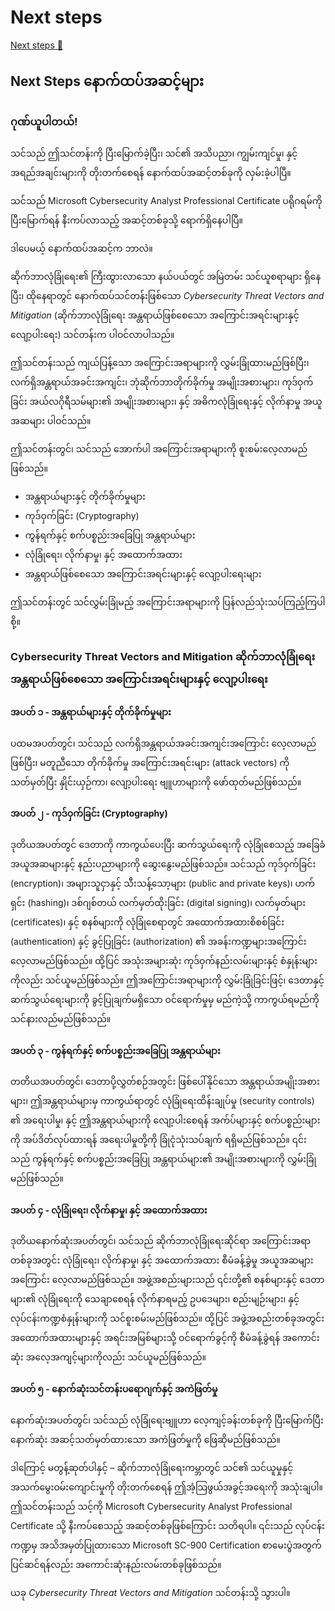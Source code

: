 # Next steps

[Next steps 🔗](https://www.coursera.org/learn/introduction-to-networking-and-cloud-computing/supplement/LZGSc/next-steps)

## Next Steps နောက်ထပ်အဆင့်များ

### ဂုဏ်ယူပါတယ်!

သင်သည် ဤသင်တန်းကို ပြီးမြောက်ခဲ့ပြီး၊ သင်၏ အသိပညာ၊ ကျွမ်းကျင်မှု၊ နှင့် အရည်အချင်းများကို တိုးတက်စေရန် နောက်ထပ်အဆင့်တစ်ခုကို လှမ်းခဲ့ပါပြီ။

သင်သည် Microsoft Cybersecurity Analyst Professional Certificate ပရိုဂရမ်ကို ပြီးမြောက်ရန် နီးကပ်လာသည့် အဆင့်တစ်ခုသို့ ရောက်ရှိနေပါပြီ။

ဒါပေမယ့် နောက်ထပ်အဆင့်က ဘာလဲ။

ဆိုက်ဘာလုံခြုံရေး၏ ကြီးထွားလာသော နယ်ပယ်တွင် အမြဲတမ်း သင်ယူစရာများ ရှိနေပြီး၊ ထိုနေရာတွင် နောက်ထပ်သင်တန်းဖြစ်သော _Cybersecurity Threat Vectors and Mitigation_ (ဆိုက်ဘာလုံခြုံရေး အန္တရာယ်ဖြစ်စေသော အကြောင်းအရင်းများနှင့် လျော့ပါးရေး) သင်တန်းက ပါဝင်လာပါသည်။

ဤသင်တန်းသည် ကျယ်ပြန့်သော အကြောင်းအရာများကို လွှမ်းခြုံထားမည်ဖြစ်ပြီး၊ လက်ရှိအန္တရာယ်အခင်းအကျင်း၊ ဘုံဆိုက်ဘာတိုက်ခိုက်မှု အမျိုးအစားများ၊ ကုဒ်ဝှက်ခြင်း အယ်လဂိုရီသမ်များ၏ အမျိုးအစားများ၊ နှင့် အဓိကလုံခြုံရေးနှင့် လိုက်နာမှု အယူအဆများ ပါဝင်သည်။

ဤသင်တန်းတွင်၊ သင်သည် အောက်ပါ အကြောင်းအရာများကို စူးစမ်းလေ့လာမည်ဖြစ်သည်။

- အန္တရာယ်များနှင့် တိုက်ခိုက်မှုများ
- ကုဒ်ဝှက်ခြင်း (Cryptography)
- ကွန်ရက်နှင့် စက်ပစ္စည်းအခြေပြု အန္တရာယ်များ
- လုံခြုံရေး၊ လိုက်နာမှု၊ နှင့် အထောက်အထား
- အန္တရာယ်ဖြစ်စေသော အကြောင်းအရင်းများနှင့် လျော့ပါးရေးများ

ဤသင်တန်းတွင် သင်လွှမ်းခြုံမည့် အကြောင်းအရာများကို ပြန်လည်သုံးသပ်ကြည့်ကြပါစို့။

### Cybersecurity Threat Vectors and Mitigation ဆိုက်ဘာလုံခြုံရေး အန္တရာယ်ဖြစ်စေသော အကြောင်းအရင်းများနှင့် လျော့ပါးရေး

#### အပတ် ၁ - အန္တရာယ်များနှင့် တိုက်ခိုက်မှုများ

ပထမအပတ်တွင်၊ သင်သည် လက်ရှိအန္တရာယ်အခင်းအကျင်းအကြောင်း လေ့လာမည်ဖြစ်ပြီး၊ မတူညီသော တိုက်ခိုက်မှု အကြောင်းအရင်းများ (attack vectors) ကို သတ်မှတ်ပြီး နှိုင်းယှဉ်ကာ၊ လျော့ပါးရေး ဗျူဟာများကို ဖော်ထုတ်မည်ဖြစ်သည်။

#### အပတ် ၂ - ကုဒ်ဝှက်ခြင်း (Cryptography)

ဒုတိယအပတ်တွင် ဒေတာကို ကာကွယ်ပေးပြီး ဆက်သွယ်ရေးကို လုံခြုံစေသည့် အခြေခံအယူအဆများနှင့် နည်းပညာများကို ဆွေးနွေးမည်ဖြစ်သည်။ သင်သည် ကုဒ်ဝှက်ခြင်း (encryption)၊ အများသူငှာနှင့် သီးသန့်သော့များ (public and private keys)၊ ဟက်ရှင်း (hashing)၊ ဒစ်ဂျစ်တယ် လက်မှတ်ထိုးခြင်း (digital signing)၊ လက်မှတ်များ (certificates)၊ နှင့် စနစ်များကို လုံခြုံစေရာတွင် အထောက်အထားစိစစ်ခြင်း (authentication) နှင့် ခွင့်ပြုခြင်း (authorization) ၏ အခန်းကဏ္ဍများအကြောင်း လေ့လာမည်ဖြစ်သည်။ ထို့ပြင် အသုံးအများဆုံး ကုဒ်ဝှက်နည်းလမ်းများနှင့် စံနှုန်းများကိုလည်း သင်ယူမည်ဖြစ်သည်။ ဤအကြောင်းအရာများကို လွှမ်းခြုံခြင်းဖြင့်၊ ဒေတာနှင့် ဆက်သွယ်ရေးများကို ခွင့်ပြုချက်မရှိသော ဝင်ရောက်မှုမှ မည်ကဲ့သို့ ကာကွယ်ရမည်ကို သင်နားလည်မည်ဖြစ်သည်။

#### အပတ် ၃ - ကွန်ရက်နှင့် စက်ပစ္စည်းအခြေပြု အန္တရာယ်များ

တတိယအပတ်တွင်၊ ဒေတာပို့လွှတ်စဉ်အတွင်း ဖြစ်ပေါ်နိုင်သော အန္တရာယ်အမျိုးအစားများ၊ ဤအန္တရာယ်များမှ ကာကွယ်ရာတွင် လုံခြုံရေးထိန်းချုပ်မှု (security controls) ၏ အရေးပါမှု၊ နှင့် ဤအန္တရာယ်များကို လျော့ပါးစေရန် အက်ပ်များနှင့် စက်ပစ္စည်းများကို အပ်ဒိတ်လုပ်ထားရန် အရေးပါမှုတို့ကို ခြုံငုံသုံးသပ်ချက် ရရှိမည်ဖြစ်သည်။ ၎င်းသည် ကွန်ရက်နှင့် စက်ပစ္စည်းအခြေပြု အန္တရာယ်များ၏ အမျိုးအစားများကို လွှမ်းခြုံမည်ဖြစ်သည်။

#### အပတ် ၄ - လုံခြုံရေး၊ လိုက်နာမှု၊ နှင့် အထောက်အထား

ဒုတိယနောက်ဆုံးအပတ်တွင်၊ သင်သည် ဆိုက်ဘာလုံခြုံရေးဆိုင်ရာ အကြောင်းအရာတစ်ခုအတွင်း လုံခြုံရေး၊ လိုက်နာမှု၊ နှင့် အထောက်အထား စီမံခန့်ခွဲမှု အယူအဆများအကြောင်း လေ့လာမည်ဖြစ်သည်။ အဖွဲ့အစည်းများသည် ၎င်းတို့၏ စနစ်များနှင့် ဒေတာများ၏ လုံခြုံရေးကို သေချာစေရန် လိုက်နာရမည့် ဥပဒေများ၊ စည်းမျဉ်းများ၊ နှင့် လုပ်ငန်းကဏ္ဍစံနှုန်းများကို သင်စူးစမ်းမည်ဖြစ်သည်။ ထို့ပြင် အဖွဲ့အစည်းတစ်ခုအတွင်း အထောက်အထားများနှင့် အရင်းအမြစ်များသို့ ဝင်ရောက်ခွင့်ကို စီမံခန့်ခွဲရန် အကောင်းဆုံး အလေ့အကျင့်များကိုလည်း သင်ယူမည်ဖြစ်သည်။

#### အပတ် ၅ - နောက်ဆုံးသင်တန်းပရောဂျက်နှင့် အကဲဖြတ်မှု

နောက်ဆုံးအပတ်တွင်၊ သင်သည် လုံခြုံရေးဗျူဟာ လေ့ကျင့်ခန်းတစ်ခုကို ပြီးမြောက်ပြီး နောက်ဆုံး အဆင့်သတ်မှတ်ထားသော အကဲဖြတ်မှုကို ဖြေဆိုမည်ဖြစ်သည်။

ဒါကြောင့် မတွန့်ဆုတ်ပါနှင့် – ဆိုက်ဘာလုံခြုံရေးကမ္ဘာတွင် သင်၏ သင်ယူမှုနှင့် အသက်မွေးဝမ်းကျောင်းမှုကို တိုးတက်စေရန် ဤအံ့သြဖွယ်အခွင့်အရေးကို အသုံးချပါ။ ဤသင်တန်းသည် သင့်ကို Microsoft Cybersecurity Analyst Professional Certificate သို့ နီးကပ်စေသည့် အဆင့်တစ်ခုဖြစ်ကြောင်း သတိရပါ။ ၎င်းသည် လုပ်ငန်းကဏ္ဍမှ အသိအမှတ်ပြုထားသော Microsoft SC-900 Certification စာမေးပွဲအတွက် ပြင်ဆင်ရန်လည်း အကောင်းဆုံးနည်းလမ်းတစ်ခုဖြစ်သည်။

ယခု _Cybersecurity Threat Vectors and Mitigation_ သင်တန်းသို့ သွားပါ။

